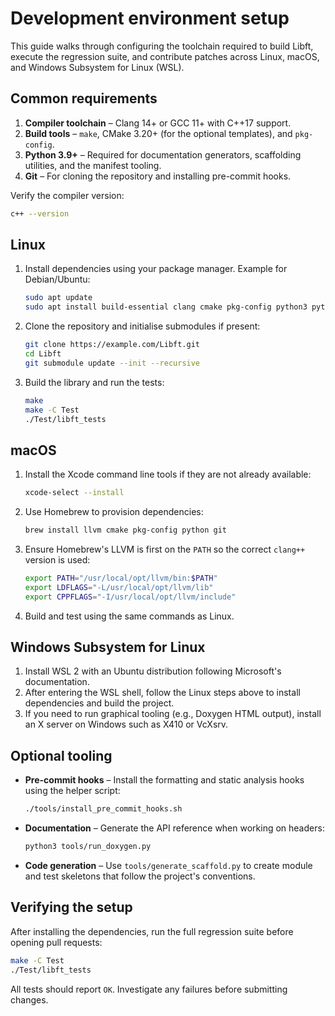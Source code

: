 # Development environment setup

This guide walks through configuring the toolchain required to build Libft,
execute the regression suite, and contribute patches across Linux, macOS, and
Windows Subsystem for Linux (WSL).

## Common requirements

1. **Compiler toolchain** – Clang 14+ or GCC 11+ with C++17 support.
2. **Build tools** – `make`, CMake 3.20+ (for the optional templates), and
   `pkg-config`.
3. **Python 3.9+** – Required for documentation generators, scaffolding
   utilities, and the manifest tooling.
4. **Git** – For cloning the repository and installing pre-commit hooks.

Verify the compiler version:

```bash
c++ --version
```

## Linux

1. Install dependencies using your package manager. Example for Debian/Ubuntu:

   ```bash
   sudo apt update
   sudo apt install build-essential clang cmake pkg-config python3 python3-pip git
   ```

2. Clone the repository and initialise submodules if present:

   ```bash
   git clone https://example.com/Libft.git
   cd Libft
   git submodule update --init --recursive
   ```

3. Build the library and run the tests:

   ```bash
   make
   make -C Test
   ./Test/libft_tests
   ```

## macOS

1. Install the Xcode command line tools if they are not already available:

   ```bash
   xcode-select --install
   ```

2. Use Homebrew to provision dependencies:

   ```bash
   brew install llvm cmake pkg-config python git
   ```

3. Ensure Homebrew's LLVM is first on the `PATH` so the correct `clang++`
   version is used:

   ```bash
   export PATH="/usr/local/opt/llvm/bin:$PATH"
   export LDFLAGS="-L/usr/local/opt/llvm/lib"
   export CPPFLAGS="-I/usr/local/opt/llvm/include"
   ```

4. Build and test using the same commands as Linux.

## Windows Subsystem for Linux

1. Install WSL 2 with an Ubuntu distribution following Microsoft's
   documentation.
2. After entering the WSL shell, follow the Linux steps above to install
   dependencies and build the project.
3. If you need to run graphical tooling (e.g., Doxygen HTML output), install an
   X server on Windows such as X410 or VcXsrv.

## Optional tooling

- **Pre-commit hooks** – Install the formatting and static analysis hooks using
  the helper script:

  ```bash
  ./tools/install_pre_commit_hooks.sh
  ```

- **Documentation** – Generate the API reference when working on headers:

  ```bash
  python3 tools/run_doxygen.py
  ```

- **Code generation** – Use `tools/generate_scaffold.py` to create module and
  test skeletons that follow the project's conventions.

## Verifying the setup

After installing the dependencies, run the full regression suite before opening
pull requests:

```bash
make -C Test
./Test/libft_tests
```

All tests should report `OK`. Investigate any failures before submitting
changes.
